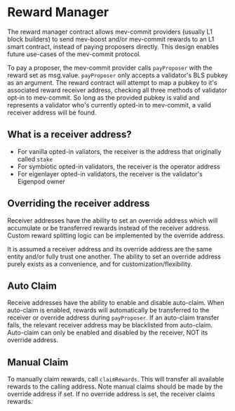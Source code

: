 # Reward Manager

The reward manager contract allows mev-commit providers (usually L1 block builders) to send mev-boost and/or mev-commit rewards to an L1 smart contract, instead of paying proposers directly. This design enables future use-cases of the mev-commit protocol.

To pay a proposer, the mev-commit provider calls `payProposer` with the reward set as msg.value. `payProposer` only accepts a validator's BLS pubkey as an argument. The reward contract will attempt to map a pubkey to it's associated reward receiver address, checking all three methods of validator opt-in to mev-commit. So long as the provided pubkey is valid and represents a validator who's currently opted-in to mev-commit, a valid receiver address will be found.

## What is a receiver address?

* For vanilla opted-in valiators, the receiver is the address that originally called `stake`
* For symbiotic opted-in validators, the receiver is the operator address
* For eigenlayer opted-in validators, the receiver is the validator's Eigenpod owner

## Overriding the receiver address

Receiver addresses have the ability to set an override address which will accumulate or be transferred rewards instead of the receiver address. Custom reward splitting logic can be implemented by the override address.

It is assumed a receiver address and its override address are the same entity and/or fully trust one another. The ability to set an override address purely exists as a convenience, and for customization/flexibility. 

## Auto Claim

Receive addresses have the ability to enable and disable auto-claim. When auto-claim is enabled, rewards will automatically be transferred to the receiver or override address during `payProposer`. If an auto-claim transfer fails, the relevant receiver address may be blacklisted from auto-claim. Auto-claim can only be enabled and disabled by the receiver, NOT its override address.

## Manual Claim

To manually claim rewards, call `claimRewards`. This will transfer all available rewards to the calling address. Note manual claims should be made by the override address if set. If no override address is set, the receiver claims rewards.
